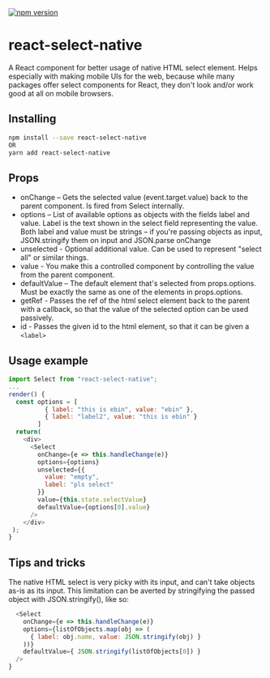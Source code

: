 [![npm version](https://badge.fury.io/js/react-select-native.svg)](https://badge.fury.io/js/react-select-native)

# react-select-native

A React component for better usage of native HTML select element. Helps especially with making mobile UIs for the web, because while many packages offer select components for React, they don't look and/or work good at all on mobile browsers.

## Installing

```bash
npm install --save react-select-native
OR
yarn add react-select-native
```

## Props

- onChange – Gets the selected value (event.target.value) back to the parent component. Is fired from Select internally.
- options – List of available options as objects with the fields label and value. Label is the text shown in the select field representing the value. Both label and value must be strings – if you're passing objects as input, JSON.stringify them on input and JSON.parse onChange
- unselected - Optional additional value. Can be used to represent "select all" or similar things.
- value - You make this a controlled component by controlling the value from the parent component.
- defaultValue – The default element that's selected from props.options. Must be exactly the same as one of the elements in props.options.
- getRef - Passes the ref of the html select element back to the parent with a callback, so that the value of the selected option can be used passively.
- id - Passes the given id to the html element, so that it can be given a `<label>`

## Usage example

```javascript
import Select from "react-select-native";
...
render() {
  const options = [
          { label: "this is ebin", value: "ebin" },
          { label: "label2", value: "this is ebin" }
        ]
  return(
    <div>
      <Select
        onChange={e => this.handleChange(e)}
        options={options}
        unselected={{
          value: "empty",
          label: "pls select"
        }}
        value={this.state.selectValue}
        defaultValue={options[0].value}
      />
    </div>
 );
}
```

## Tips and tricks

The native HTML select is very picky with its input, and can't take objects as-is as its input. This limitation can be averted by stringifying the passed object with JSON.stringify(), like so:

```javascript
  <Select
    onChange={e => this.handleChange(e)}
    options={listOfObjects.map(obj => (
      { label: obj.name, value: JSON.stringify(obj) }
    ))}
    defaultValue={ JSON.stringify(listOfObjects[0]) }
  />
}
```
